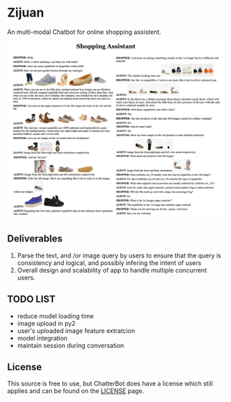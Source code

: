 # Zijuan

An multi-modal Chatbot for online shopping assistent.

![dialog example](img/dialogue_example.png)



## Deliverables

1. Parse the text, and /or image query by users to ensure that the query is consistency and logical, and possibly infering the intent of users 
2. Overall design and scalability of app to handle multiple concurrent users.

## TODO LIST

* reduce model loading time
* image upload in py2
* user's uploaded image feature extratcion
* model integration
* maintain session during conversation





## License
This source is free to use, but ChatterBot does have a license which still applies and can be found on the [LICENSE](https://github.com/gunthercox/ChatterBot/blob/master/LICENSE) page.
